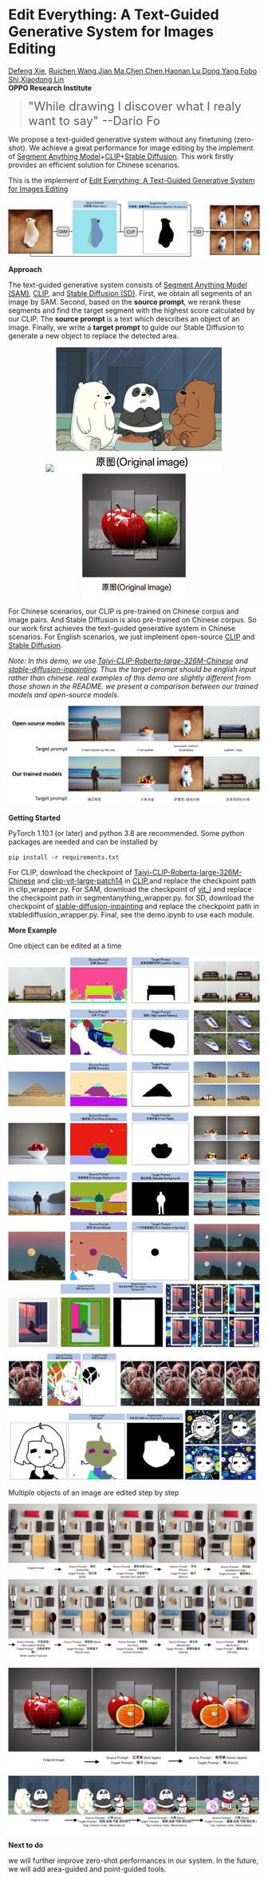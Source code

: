 # Edit Everything: A Text-Guided Generative System for Images Editing


[Defeng Xie](xiedefeng@oppo.com), [Ruichen Wang](wangruichen@oppo.com),[Jian Ma](majian2@oppo.com),[Chen Chen](chenchen4@oppo.com),[Haonan Lu](luhaonan@oppo.com),[Dong Yang](dongyang3-c@my.cityu.edu.hk),[Fobo Shi](foboshi99@gmail.com),[Xiaodong Lin](lin@business.rutgers.edu)   
**OPPO Research Institute**

> <font size=5> "While drawing I discover what I realy want to say" --Dario Fo </font>

We propose a text-guided generative system without any finetuning (zero-shot). We achieve a great performance for image editing by the implement of [Segment Anything Model](https://github.com/facebookresearch/segment-anything)+[CLIP](https://github.com/openai/CLIP)+[Stable Diffusion](https://github.com/Stability-AI/stablediffusion). This work firstly provides an efficient solution for Chinese scenarios. 

This is the implement of [Edit Everything: A Text-Guided Generative System for Images Editing](https://arxiv.org/abs/2304.14006)


<div align=center>
<img src="./assets/图片北极熊.png">
</div> 




<!-- <div align=center> ![](./assets/幻灯片5_small.PNG) </div>

<div align=center> ![](./assets/1.gif)

<div align=center> ![](./assets/2.gif)

<div align=center> ![](./assets/3(0.5).gif) -->
**Approach**

The text-guided generative system consists of [Segment Anything Model (SAM)](https://github.com/facebookresearch/segment-anything), [CLIP](https://github.com/openai/CLIP), and [Stable Diffusion (SD)](https://github.com/Stability-AI/stablediffusion). First, we obtain all segments of an image by SAM. Second, based on the **source prompt**,  we rerank these segments and find the target segment with the highest score calculated by our CLIP. The **source prompt** is a text which describes an object of an image. Finally, we write a **target prompt** to guide our Stable Diffusion to generate a new object to replace the detected area. 

<div align=center>
<img src="./assets/3.gif" height="250"> 
<img src="./assets/1.gif" height="250" >
<img src="./assets/2.gif" height="250">
</div> 

For Chinese scenarios, our CLIP is pre-trained on Chinese corpus and image pairs. And Stable Diffusion is also pre-trained on Chinese corpus. So our work first achieves the text-guided generative system in Chinese scenarios. For English scenarios, we just implement open-source [CLIP](https://github.com/openai/CLIP) and [Stable Diffusion](https://github.com/Stability-AI/stablediffusion).

*Note:  In this demo, we use [Taiyi-CLIP-Roberta-large-326M-Chinese](Taiyi-CLIP-Roberta-large-326M-Chinese) and   [stable-diffusion-inpainting](https://huggingface.co/runwayml/stable-diffusion-inpainting). Thus the target-prompt should be english input rather than chinese. real examples of this demo are slightly different from those shown in the README. we present a comparison between our trained models and open-source models*.

<div align=center>
<img src="./assets/compare.png" width="800"> 
</div> 



**Getting Started**

PyTorch 1.10.1 (or later) and python 3.8 are recommended. Some python packages are needed and can be installed by
```
pip install -r requirements.txt
```
For CLIP, download the checkpoint of [Taiyi-CLIP-Roberta-large-326M-Chinese](https://huggingface.co/IDEA-CCNL/Taiyi-CLIP-Roberta-large-326M-Chinese) and [clip-vit-large-patch14](https://huggingface.co/openai/clip-vit-large-patch14/tree/main) in [CLIP](https://github.com/openai/CLIP),and replace the checkpoint path in clip_wrapper.py.
For SAM, download the checkpoint of [vit_l](https://github.com/facebookresearch/segment-anything) and replace the checkpoint path in segmentanything_wrapper.py.
for SD, download the checkpoint of [stable-diffusion-inpainting](https://huggingface.co/runwayml/stable-diffusion-inpainting) and replace the checkpoint path in stablediffusion_wrapper.py. 
Final, see the demo.ipynb to use each module.

**More Example**

One object can be edited at a time

<div align=center>
<img src="./assets/pic1.png">
<img src="./assets/pic2.png">
</div> 

<!-- ![](./assets/幻灯片6.PNG)

![](./assets/幻灯片9.PNG)

![](./assets/幻灯片2.PNG)

![](./assets/幻灯片3.PNG)

![](./assets/幻灯片4.PNG)

![](./assets/幻灯片7.PNG)

![](./assets/幻灯片8.PNG) -->


Multiple objects of an image are edited step by step

![](./assets/连续-3.png)

![](./assets/连续-1.png)

![](./assets/连续-2.png)



**Next to do**

we will further improve zero-shot performances in our system. In the future, we will add area-guided and point-guided tools.

